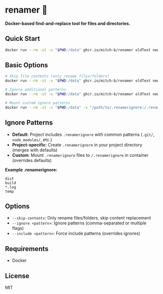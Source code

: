 # renamer 🔀

**Docker-based find-and-replace tool for files and directories.**

## Quick Start

```bash
docker run --rm -it -v "$PWD:/data" ghcr.io/mitch-b/renamer oldText newText
```

## Basic Options

```bash
# Skip file contents (only rename files/folders)
docker run --rm -it -v "$PWD:/data" ghcr.io/mitch-b/renamer oldText newText --skip-contents

# Ignore additional patterns
docker run --rm -it -v "$PWD:/data" ghcr.io/mitch-b/renamer oldText newText --ignore "dist,build"

# Mount custom ignore patterns
docker run --rm -it -v "$PWD:/data" -v "/path/to/.renamerignore:/.renamerignore" ghcr.io/mitch-b/renamer oldText newText
```

## Ignore Patterns

- **Default**: Project includes `.renamerignore` with common patterns (`.git/`, `node_modules/`, etc.)
- **Project-specific**: Create `.renamerignore` in your project directory (merges with defaults)
- **Custom**: Mount `.renamerignore` files to `/.renamerignore` in container (overrides defaults)

**Example .renamerignore:**
```
dist
build
*.log
temp
```

## Options

- `--skip-contents`: Only rename files/folders, skip content replacement
- `--ignore <pattern>`: Ignore patterns (comma-separated or multiple flags)
- `--include <pattern>`: Force include patterns (overrides ignores)

## Requirements

- Docker

## License

MIT
